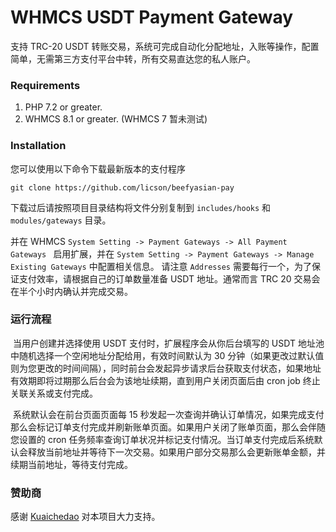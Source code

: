 # WHMCS USDT Payment Gateway

支持 TRC-20 USDT 转账交易，系统可完成自动化分配地址，入账等操作，配置简单，无需第三方支付平台中转，所有交易直达您的私人账户。

### Requirements

1. PHP 7.2 or greater.
2. WHMCS 8.1 or greater. (WHMCS 7 暂未测试)

### Installation

您可以使用以下命令下载最新版本的支付程序

```
git clone https://github.com/licson/beefyasian-pay
```

下载过后请按照项目目录结构将文件分别复制到 `includes/hooks` 和 `modules/gateways` 目录。

并在 WHMCS `System Setting -> Payment Gateways -> All Payment Gateways ` 启用扩展，并在 `System Setting -> Payment Gateways -> Manage Existing Gateways` 中配置相关信息。 请注意 `Addresses` 需要每行一个，为了保证支付效率，请根据自己的订单数量准备 USDT 地址。通常而言 TRC 20 交易会在半个小时内确认并完成交易。

### 运行流程

​		当用户创建并选择使用 USDT 支付时，扩展程序会从你后台填写的 USDT 地址池中随机选择一个空闲地址分配给用，有效时间默认为 30 分钟（如果更改过默认值则为您更改的时间间隔），同时前台会发起异步请求后台获取支付状态，如果地址有效期即将过期那么后台会为该地址续期，直到用户关闭页面后由 cron job 终止关联关系或支付完成。

​		系统默认会在前台页面页面每 15 秒发起一次查询并确认订单情况，如果完成支付那么会标记订单支付完成并刷新账单页面。如果用户关闭了账单页面，那么会伴随您设置的 cron 任务频率查询订单状况并标记支付情况。当订单支付完成后系统默认会释放当前地址并等待下一次交易。如果用户部分交易那么会更新账单金额，并续期当前地址，等待支付完成。

### 赞助商

感谢 [Kuaichedao](https://kuaichedao.co) 对本项目大力支持。
